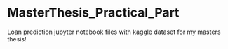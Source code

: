 # MasterThesis_Practical_Part
 Loan prediction jupyter notebook files with kaggle dataset for my masters thesis!
